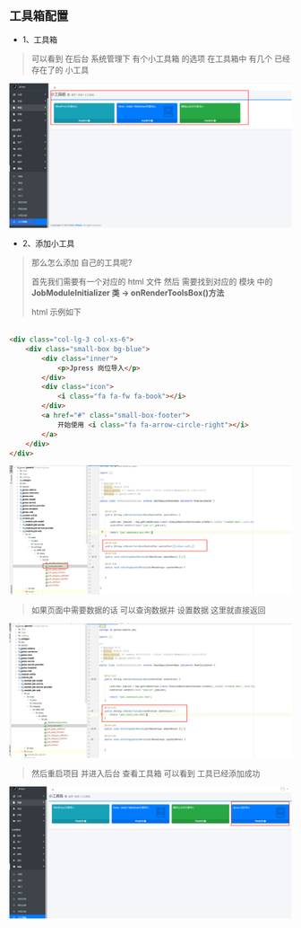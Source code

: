 ## 工具箱配置
* 1、工具箱
> 可以看到 在后台 系统管理下 有个小工具箱 的选项 在工具箱中 有几个 已经存在了的 小工具

![img.png](../image/module/module_23.png)

* 2、添加小工具
> 那么怎么添加 自己的工具呢?
>
> 首先我们需要有一个对应的 html 文件 然后 需要找到对应的 模块 中的 **JobModuleInitializer 类 -> onRenderToolsBox()方法**
>
> html 示例如下

```html

<div class="col-lg-3 col-xs-6">
    <div class="small-box bg-blue">
        <div class="inner">
            <p>Jpress 岗位导入</p>
        </div>
        <div class="icon">
            <i class="fa fa-fw fa-book"></i>
        </div>
        <a href="#" class="small-box-footer">
            开始使用 <i class="fa fa-arrow-circle-right"></i>
        </a>
    </div>
</div>
```
![img.png](../image/module/module_24.png)

> 如果页面中需要数据的话 可以查询数据并 设置数据 这里就直接返回

![img.png](../image/module/module_25.png)

> 然后重启项目 并进入后台 查看工具箱 可以看到 工具已经添加成功

![img.png](../image/module/module_26.png)